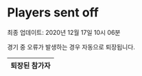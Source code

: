 # Players sent off
최종 업데이트: 2020년 12월 17일 10시 06분


경기 중 오류가 발생하는 경우 자동으로 퇴장됩니다.


| 퇴장된 참가자 |
|:---:|